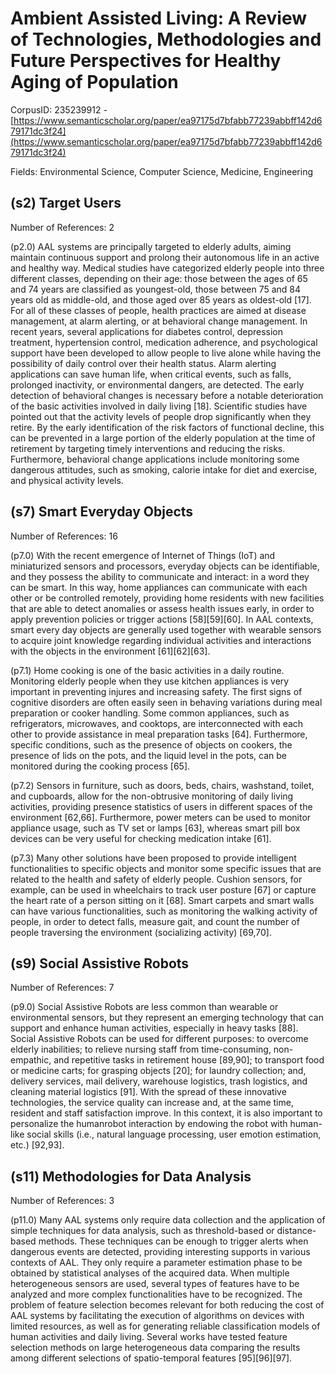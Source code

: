 # Ambient Assisted Living: A Review of Technologies, Methodologies and Future Perspectives for Healthy Aging of Population

CorpusID: 235239912 - [https://www.semanticscholar.org/paper/ea97175d7bfabb77239abbff142d679171dc3f24](https://www.semanticscholar.org/paper/ea97175d7bfabb77239abbff142d679171dc3f24)

Fields: Environmental Science, Computer Science, Medicine, Engineering

## (s2) Target Users
Number of References: 2

(p2.0) AAL systems are principally targeted to elderly adults, aiming maintain continuous support and prolong their autonomous life in an active and healthy way. Medical studies have categorized elderly people into three different classes, depending on their age: those between the ages of 65 and 74 years are classified as youngest-old, those between 75 and 84 years old as middle-old, and those aged over 85 years as oldest-old [17]. For all of these classes of people, health practices are aimed at disease management, at alarm alerting, or at behavioral change management. In recent years, several applications for diabetes control, depression treatment, hypertension control, medication adherence, and psychological support have been developed to allow people to live alone while having the possibility of daily control over their health status. Alarm alerting applications can save human life, when critical events, such as falls, prolonged inactivity, or environmental dangers, are detected. The early detection of behavioral changes is necessary before a notable deterioration of the basic activities involved in daily living [18]. Scientific studies have pointed out that the activity levels of people drop significantly when they retire. By the early identification of the risk factors of functional decline, this can be prevented in a large portion of the elderly population at the time of retirement by targeting timely interventions and reducing the risks. Furthermore, behavioral change applications include monitoring some dangerous attitudes, such as smoking, calorie intake for diet and exercise, and physical activity levels.
## (s7) Smart Everyday Objects
Number of References: 16

(p7.0) With the recent emergence of Internet of Things (IoT) and miniaturized sensors and processors, everyday objects can be identifiable, and they possess the ability to communicate and interact: in a word they can be smart. In this way, home appliances can communicate with each other or be controlled remotely, providing home residents with new facilities that are able to detect anomalies or assess health issues early, in order to apply prevention policies or trigger actions [58][59][60]. In AAL contexts, smart every day objects are generally used together with wearable sensors to acquire joint knowledge regarding individual activities and interactions with the objects in the environment [61][62][63].

(p7.1) Home cooking is one of the basic activities in a daily routine. Monitoring elderly people when they use kitchen appliances is very important in preventing injures and increasing safety. The first signs of cognitive disorders are often easily seen in behaving variations during meal preparation or cooker handling. Some common appliances, such as refrigerators, microwaves, and cooktops, are interconnected with each other to provide assistance in meal preparation tasks [64]. Furthermore, specific conditions, such as the presence of objects on cookers, the presence of lids on the pots, and the liquid level in the pots, can be monitored during the cooking process [65].

(p7.2) Sensors in furniture, such as doors, beds, chairs, washstand, toilet, and cupboards, allow for the non-obtrusive monitoring of daily living activities, providing presence statistics of users in different spaces of the environment [62,66]. Furthermore, power meters can be used to monitor appliance usage, such as TV set or lamps [63], whereas smart pill box devices can be very useful for checking medication intake [61].

(p7.3) Many other solutions have been proposed to provide intelligent functionalities to specific objects and monitor some specific issues that are related to the health and safety of elderly people. Cushion sensors, for example, can be used in wheelchairs to track user posture [67] or capture the heart rate of a person sitting on it [68]. Smart carpets and smart walls can have various functionalities, such as monitoring the walking activity of people, in order to detect falls, measure gait, and count the number of people traversing the environment (socializing activity) [69,70]. 
## (s9) Social Assistive Robots
Number of References: 7

(p9.0) Social Assistive Robots are less common than wearable or environmental sensors, but they represent an emerging technology that can support and enhance human activities, especially in heavy tasks [88]. Social Assistive Robots can be used for different purposes: to overcome elderly inabilities; to relieve nursing staff from time-consuming, non-empathic, and repetitive tasks in retirement house [89,90]; to transport food or medicine carts; for grasping objects [20]; for laundry collection; and, delivery services, mail delivery, warehouse logistics, trash logistics, and cleaning material logistics [91]. With the spread of these innovative technologies, the service quality can increase and, at the same time, resident and staff satisfaction improve. In this context, it is also important to personalize the humanrobot interaction by endowing the robot with human-like social skills (i.e., natural language processing, user emotion estimation, etc.) [92,93].
## (s11) Methodologies for Data Analysis
Number of References: 3

(p11.0) Many AAL systems only require data collection and the application of simple techniques for data analysis, such as threshold-based or distance-based methods. These techniques can be enough to trigger alerts when dangerous events are detected, providing interesting supports in various contexts of AAL. They only require a parameter estimation phase to be obtained by statistical analyses of the acquired data. When multiple heterogeneous sensors are used, several types of features have to be analyzed and more complex functionalities have to be recognized. The problem of feature selection becomes relevant for both reducing the cost of AAL systems by facilitating the execution of algorithms on devices with limited resources, as well as for generating reliable classification models of human activities and daily living. Several works have tested feature selection methods on large heterogeneous data comparing the results among different selections of spatio-temporal features [95][96][97].

